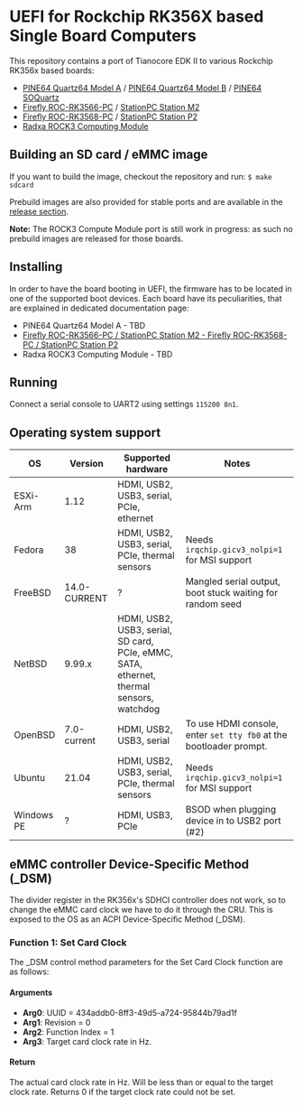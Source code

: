 # UEFI for Rockchip RK356X based Single Board Computers

This repository contains a port of Tianocore EDK II to various Rockchip RK356x based boards:

* [PINE64 Quartz64 Model A](https://www.pine64.org/quartz64a/) / [PINE64 Quartz64 Model B](https://www.pine64.org/quartz64b/) / [PINE64 SOQuartz](https://wiki.pine64.org/wiki/SOQuartz)
* [Firefly ROC-RK3566-PC](https://en.t-firefly.com/product/industry/rocrk3566pc.html) / [StationPC Station M2](https://www.stationpc.com/product/stationm2)
* [Firefly ROC-RK3568-PC](https://en.t-firefly.com/product/industry/rocrk3568pc.html) / [StationPC Station P2](https://www.stationpc.com/product/stationp2)
* [Radxa ROCK3 Computing Module](https://wiki.radxa.com/Rock3/CM3)

## Building an SD card / eMMC image

If you want to build the image, checkout the repository and run:
`$ make sdcard`

Prebuild images are also provided for stable ports and are available in the [release section](https://github.com/jaredmcneill/quartz64_uefi/releases).

**Note:** The ROCK3 Compute Module port is still work in progress: as such no prebuild images are released for those boards.

## Installing

In order to have the board booting in UEFI, the firmware has to be located in one of the supported boot devices. Each board have its peculiarities, that are explained in dedicated documentation page:

* PINE64 Quartz64 Model A - TBD
* [Firefly ROC-RK3566-PC / StationPC Station M2 - Firefly ROC-RK3568-PC / StationPC Station P2](docs/firefly-ROC-RK356x-PC.md)
* Radxa ROCK3 Computing Module - TBD

## Running

Connect a serial console to UART2 using settings `115200 8n1`.

## Operating system support

| OS | Version | Supported hardware | Notes |
| --- | --- | --- | --- |
| ESXi-Arm | 1.12 | HDMI, USB2, USB3, serial, PCIe, ethernet | |
| Fedora | 38 | HDMI, USB2, USB3, serial, PCIe, thermal sensors | Needs `irqchip.gicv3_nolpi=1` for MSI support |
| FreeBSD | 14.0-CURRENT | ? | Mangled serial output, boot stuck waiting for random seed |
| NetBSD | 9.99.x | HDMI, USB2, USB3, serial, SD card, PCIe, eMMC, SATA, ethernet, thermal sensors, watchdog | |
| OpenBSD | 7.0-current | HDMI, USB2, USB3, serial | To use HDMI console, enter `set tty fb0` at the bootloader prompt. |
| Ubuntu | 21.04 | HDMI, USB2, USB3, serial, PCIe, thermal sensors | Needs `irqchip.gicv3_nolpi=1` for MSI support |
| Windows PE | ? | HDMI, USB3, PCIe | BSOD when plugging device in to USB2 port (#2) |

## eMMC controller Device-Specific Method (_DSM)

The divider register in the RK356x's SDHCI controller does not work, so to change the eMMC card clock we have to do it through the CRU. This is exposed to the OS as an ACPI Device-Specific Method (_DSM).

### Function 1: Set Card Clock

The _DSM control method parameters for the Set Card Clock function are as follows:

#### Arguments

 - **Arg0**: UUID = 434addb0-8ff3-49d5-a724-95844b79ad1f
 - **Arg1**: Revision = 0
 - **Arg2**: Function Index = 1
 - **Arg3**: Target card clock rate in Hz.

#### Return

The actual card clock rate in Hz. Will be less than or equal to the target clock rate. Returns 0 if the target clock rate could not be set.
